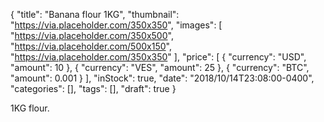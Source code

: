 {
  "title": "Banana flour 1KG",
  "thumbnail": "https://via.placeholder.com/350x350",
  "images": [
    "https://via.placeholder.com/350x500",
    "https://via.placeholder.com/500x150",
    "https://via.placeholder.com/350x350"
  ],
  "price": [
    { "currency": "USD", "amount": 10 },
    { "currency": "VES", "amount": 25 },
    { "currency": "BTC", "amount": 0.001 }
  ],
  "inStock": true,
  "date": "2018/10/14T23:08:00-0400",
  "categories": [],
  "tags": [],
  "draft": true
}

1KG flour.
